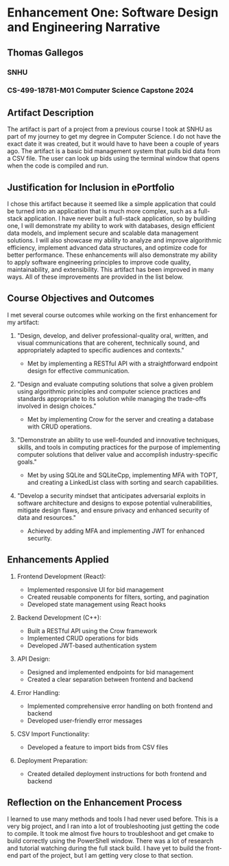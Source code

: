 # Enhancement One: Software Design and Engineering Narrative

## Thomas Gallegos
### SNHU
### CS-499-18781-M01 Computer Science Capstone 2024

## Artifact Description

The artifact is part of a project from a previous course I took at SNHU as part of my journey to get my degree in Computer Science. I do not have the exact date it was created, but it would have to have been a couple of years ago. The artifact is a basic bid management system that pulls bid data from a CSV file. The user can look up bids using the terminal window that opens when the code is compiled and run.

## Justification for Inclusion in ePortfolio

I chose this artifact because it seemed like a simple application that could be turned into an application that is much more complex, such as a full-stack application. I have never built a full-stack application, so by building one, I will demonstrate my ability to work with databases, design efficient data models, and implement secure and scalable data management solutions. I will also showcase my ability to analyze and improve algorithmic efficiency, implement advanced data structures, and optimize code for better performance. These enhancements will also demonstrate my ability to apply software engineering principles to improve code quality, maintainability, and extensibility. This artifact has been improved in many ways. All of these improvements are provided in the list below.

## Course Objectives and Outcomes

I met several course outcomes while working on the first enhancement for my artifact:

1. "Design, develop, and deliver professional-quality oral, written, and visual communications that are coherent, technically sound, and appropriately adapted to specific audiences and contexts." 
   - Met by implementing a RESTful API with a straightforward endpoint design for effective communication.

2. "Design and evaluate computing solutions that solve a given problem using algorithmic principles and computer science practices and standards appropriate to its solution while managing the trade-offs involved in design choices." 
   - Met by implementing Crow for the server and creating a database with CRUD operations.

3. "Demonstrate an ability to use well-founded and innovative techniques, skills, and tools in computing practices for the purpose of implementing computer solutions that deliver value and accomplish industry-specific goals." 
   - Met by using SQLite and SQLiteCpp, implementing MFA with TOPT, and creating a LinkedList class with sorting and search capabilities.

4. "Develop a security mindset that anticipates adversarial exploits in software architecture and designs to expose potential vulnerabilities, mitigate design flaws, and ensure privacy and enhanced security of data and resources." 
   - Achieved by adding MFA and implementing JWT for enhanced security.

## Enhancements Applied

1. Frontend Development (React):
   - Implemented responsive UI for bid management
   - Created reusable components for filters, sorting, and pagination
   - Developed state management using React hooks

2. Backend Development (C++):
   - Built a RESTful API using the Crow framework
   - Implemented CRUD operations for bids
   - Developed JWT-based authentication system

3. API Design:
   - Designed and implemented endpoints for bid management
   - Created a clear separation between frontend and backend

4. Error Handling:
   - Implemented comprehensive error handling on both frontend and backend
   - Developed user-friendly error messages

5. CSV Import Functionality:
   - Developed a feature to import bids from CSV files

6. Deployment Preparation:
   - Created detailed deployment instructions for both frontend and backend

## Reflection on the Enhancement Process

I learned to use many methods and tools I had never used before. This is a very big project, and I ran into a lot of troubleshooting just getting the code to compile. It took me almost five hours to troubleshoot and get cmake to build correctly using the PowerShell window. There was a lot of research and tutorial watching during the full stack build. I have yet to build the front-end part of the project, but I am getting very close to that section.
